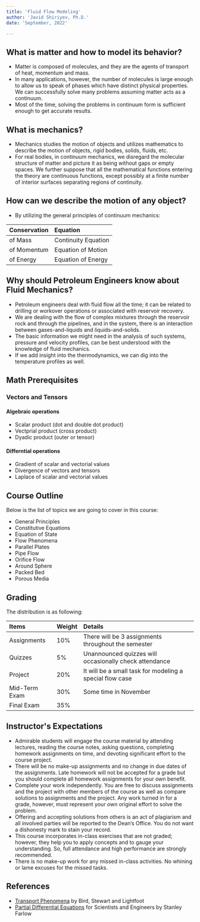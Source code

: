 ```yaml
---
title: 'Fluid Flow Modeling'
author: 'Javid Shiriyev, Ph.D.'
date: 'September, 2022'

---
```


## What is matter and how to model its behavior?

- Matter is composed of molecules, and they are the agents of transport of heat, momentum and mass.
- In many applications, however, the number of molecules is large enough to allow us to speak of phases which have distinct physical properties. We can successfully solve many problems assuming matter acts as a continuum.
- Most of the time, solving the problems in continuum form is sufficient enough to get accurate results.

## What is mechanics?

- Mechanics studies the motion of objects and utilizes mathematics to describe the motion of objects, rigid bodies, solids, fluids, etc.
- For real bodies, in continuum mechanics, we disregard the molecular structure of matter and picture it as being without gaps or empty spaces. We further suppose that all the mathematical functions entering the theory are continuous functions, except possibly at a finite number of interior surfaces separating regions of continuity.

## How can we describe the motion of any object?

- By utilizing the general principles of continuum mechanics:

| Conservation    | Equation             |
| --------------- |:-------------------- |
| of Mass         | Continuity Equation  |
| of Momentum     | Equation of Motion   |
| of Energy       | Equation of Energy   |

## Why should Petroleum Engineers know about Fluid Mechanics?

- Petroleum engineers deal with fluid flow all the time; it can be related to drilling or workover operations or associated with reservoir recovery.
- We are dealing with the flow of complex mixtures through the reservoir rock and through the pipelines, and in the system, there is an interaction between gases-and-liquids and liquids-and-solids.
- The basic information we might need in the analysis of such systems, pressure and velocity profiles, can be best understood with the knowledge of fluid mechanics.
- If we add insight into the thermodynamics, we can dig into the temperature profiles as well.

## Math Prerequisites

### Vectors and Tensors

#### Algebraic operations

- Scalar product (dot and double dot product)
- Vectprial product (cross product)
- Dyadic product (outer or tensor)

#### Differntial operations

- Gradient of scalar and vectorial values
- Divergence of vectors and tensors
- Laplace of scalar and vectorial values

## Course Outline

Below is the list of topics we are going to cover in this course:

- General Principles
- Constitutive Equations
- Equation of State
- Flow Phenomena
- Parallel Plates
- Pipe Flow
- Orifice Flow
- Around Sphere
- Packed Bed
- Porous Media

## Grading

The distribution is as following:

|Items         |Weight        |Details                                                   |
|:-------------|:-------------|:---------------------------------------------------------|
|Assignments   |10%           |There will be 3 assignments throughout the semester       |
|Quizzes       |5%            |Unannounced quizzes will occasionally check attendance    |
|Project       |20%           |It will be a small task for modeling a special flow case  |
|Mid-Term Exam |30%           |Some time in November                                     |
|Final Exam    |35%           |                                                          |

## Instructor's Expectations

- Admirable students will engage the course material by attending lectures, reading the course notes, asking questions, completing homework assignments on time, and devoting significant effort to the course project.
- There will be no make-up assignments and no change in due dates of the assignments. Late homework will not be accepted for a grade but you should complete all homework assignments for your own benefit.
- Complete your work independently. You are free to discuss assignments and the project with other members of the course as well as compare solutions to assignments and the project. Any work turned in for a grade, however, must represent your own original effort to solve the problem.
- Offering and accepting solutions from others is an act of plagiarism and all involved parties will be reported to the Dean’s Office. You do not want a dishonesty mark to stain your record.
- This course incorporates in-class exercises that are not graded; however, they help you to apply concepts and to gauge your understanding. So, full attendance and high performance are strongly recommended.
- There is no make-up work for any missed in-class activities. No whining or lame excuses for the missed tasks.

## References

- [Transport Phenomena](https://www.amazon.com/Transport-Phenomena-Revised-Byron-Bird/dp/0470115394) by Bird, Stewart and Lightfoot
- [Partial Differential Equations](https://www.amazon.com/Differential-Equations-Scientists-Engineers-Mathematics/dp/048667620X) for Scientists and Engineers by Stanley Farlow
